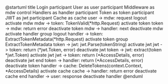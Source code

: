@startuml
title Login
participant User        as user
participant Middleware  as mdw
control     Handlers    as handler
participant Token       as token
participant JWT         as jwt
participant Cache       as cache
user -> mdw: request logout
activate mdw
mdw -> token: TokenValid(*http.Request)
activate token
token -> mdw: return error
deactivate token
mdw -> handler: next
deactivate mdw
activate handler
group logout
handler -> token: ExtractTokenMetadata(*http.Request)
activate token
group ExtractTokenMetadata
token -> jwt: jwt.Parse(tokenString)
activate jwt
jwt -> token: return (*jwt.Token, error)
deactivate jwt
token -> jwt: extract(token *jwt.Token)
activate jwt
jwt -> token: return (*AccessDetails, error)
deactivate jwt
end
token -> handler: return (*AccessDetails, error)
deactivate token
handler -> cache: DeleteTokens(context.Context, *AccessDetails)
activate cache
cache -> handler: return error
deactivate cache
end
handler -> user: response
deactivate handler
@enduml